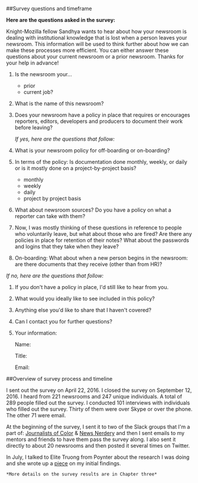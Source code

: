 ##Survey questions and timeframe 

**Here are the questions asked in the survey:** 

Knight-Mozilla fellow Sandhya wants to hear about how your newsroom is dealing with institutional knowledge that is lost when a person leaves your newsroom. This information will be used to think further about how we can make these processes more efficient. You can either answer these questions about your current newsroom or a prior newsroom. Thanks for your help in advance!

1. Is the newsroom your... 
	- prior 
	- current job?

2. What is the name of this newsroom?

3. Does your newsroom have a policy in place that requires or encourages reporters, editors, developers and producers to document their work before leaving? 

	*If yes, here are the questions that follow:*

 1. What is your newsroom policy for off-boarding or on-boarding?

 2. In terms of the policy: Is documentation done monthly, weekly, or daily or is it mostly done on a project-by-project basis? 

	- monthly
	- weekly
	- daily
	- project by project basis

4. What about newsroom sources? Do you have a policy on what a reporter can take with them?

5. Now, I was mostly thinking of these questions in reference to people who voluntarily leave, but what about those who are fired? Are there any policies in place for retention of their notes? What about the passwords and logins that they take when they leave?

6. On-boarding: What about when a new person begins in the newsroom: are there documents that they receive (other than from HR)?

*If no, here are the questions that follow:*

 1. If you don't have a policy in place, I'd still like to hear from you. 

 2. What would you ideally like to see included in this policy?

7. Anything else you'd like to share that I haven't covered? 

8. Can I contact you for further questions? 

9. Your information:

    Name:
    
    Title:

    Email:

##Overview of survey process and timeline 

I sent out the survey on April 22, 2016. I closed the survey on September 12, 2016. I heard from 221 newsrooms and 247 unique individuals. A total of 289 people filled out the survey. I conducted 101 interviews with individuals who filled out the survey. Thirty of them were over Skype or over the phone. The other 71 were email. 

At the beginning of the survey, I sent it to two of the Slack groups that I'm a part of: [Journalists of Color](http://journalistsofcolor.us/) & [News Nerdery](http://newsnerdery.org/) and then I sent emails to my mentors and friends to have them pass the survey along. I also sent it directly to about 20 newsrooms and then posted it several times on Twitter. 

In July, I talked to Elite Truong from Poynter about the research I was doing and she wrote up a [piece](http://www.poynter.org/2016/why-journalists-need-to-report-on-how-they-work/420138/) on my initial findings. 

``*More details on the survey results are in Chapter three*``